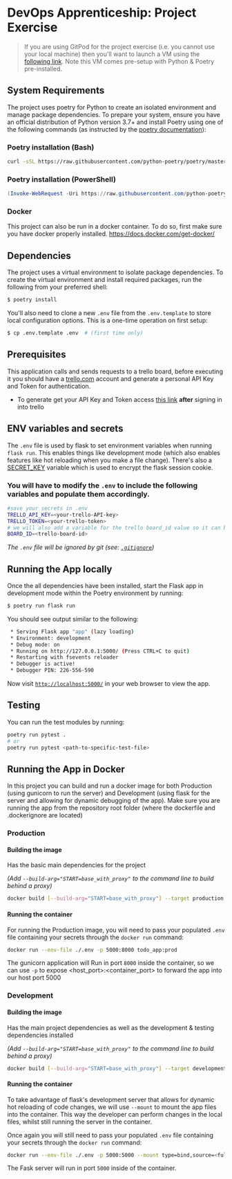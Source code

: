 # DevOps Apprenticeship: Project Exercise

> If you are using GitPod for the project exercise (i.e. you cannot use your local machine) then you'll want to launch a VM using the [following link](https://gitpod.io/#https://github.com/CorndelWithSoftwire/DevOps-Course-Starter). Note this VM comes pre-setup with Python & Poetry pre-installed.

## System Requirements

The project uses poetry for Python to create an isolated environment and manage package dependencies. To prepare your system, ensure you have an official distribution of Python version 3.7+ and install Poetry using one of the following commands (as instructed by the [poetry documentation](https://python-poetry.org/docs/#system-requirements)):

### Poetry installation (Bash)

```bash
curl -sSL https://raw.githubusercontent.com/python-poetry/poetry/master/install-poetry.py | python -
```

### Poetry installation (PowerShell)

```powershell
(Invoke-WebRequest -Uri https://raw.githubusercontent.com/python-poetry/poetry/master/install-poetry.py -UseBasicParsing).Content | python -
```
### Docker
This project can also be run in a docker container. To do so, first make sure you have docker properly installed. https://docs.docker.com/get-docker/

## Dependencies

The project uses a virtual environment to isolate package dependencies. To create the virtual environment and install required packages, run the following from your preferred shell:

```bash
$ poetry install
```

You'll also need to clone a new `.env` file from the `.env.template` to store local configuration options. This is a one-time operation on first setup:

```bash
$ cp .env.template .env  # (first time only)
```

## Prerequisites

This application calls and sends requests to a trello board, before executing it you should have a [trello.com](https://trello.com) account and generate a personal API Key and Token for authentication.
 - To generate get your API Key and Token access [this link](https://trello.com/app-key) **after** signing in into trello

## ENV variables and secrets

The `.env` file is used by flask to set environment variables when running `flask run`. This enables things like development mode (which also enables features like hot reloading when you make a file change). There's also a [SECRET_KEY](https://flask.palletsprojects.com/en/1.1.x/config/#SECRET_KEY) variable which is used to encrypt the flask session cookie.

### You will have to modify the `.env` to include the following variables and populate them accordingly.

```bash 
#save your secrets in .env
TRELLO_API_KEY=<your-trello-API-key>
TRELLO_TOKEN=<your-trello-token>
# we will also add a variable for the trello board_id value so it can be modified to the user's will.
BOARD_ID=<trello-board-id> 
```
_The `.env` file will be ignored by git (see: [`.gitignore`](.gitignore))_
## Running the App locally

Once the all dependencies have been installed, start the Flask app in development mode within the Poetry environment by running:
```bash
$ poetry run flask run
```

You should see output similar to the following:
```bash
 * Serving Flask app "app" (lazy loading)
 * Environment: development
 * Debug mode: on
 * Running on http://127.0.0.1:5000/ (Press CTRL+C to quit)
 * Restarting with fsevents reloader
 * Debugger is active!
 * Debugger PIN: 226-556-590
```
Now visit [`http://localhost:5000/`](http://localhost:5000/) in your web browser to view the app.

## Testing

You can run the test modules by running:
``` bash
poetry run pytest .
# or 
poetry run pytest <path-to-specific-test-file>
```

## Running the App in Docker
In this project you can build and run a docker image for both Production (using gunicorn to run the server) and Development (using flask for the server and allowing for dynamic debugging of the app). Make sure you are running the app from the repository root folder (where the dockerfile and .dockerignore are located)

### Production
#### Building the image
Has the basic main dependencies for the project

*(Add `--build-arg="START=base_with_proxy"` to the command line to build behind a proxy)*
``` bash 
docker build [--build-arg="START=base_with_proxy"] --target production --tag todo_app:prod .
```
#### Running the container
For running the Production image, you will need to pass your populated ```.env``` file containing your secrets through the ```docker run``` command:

``` bash
docker run --env-file ./.env -p 5000:8000 todo_app:prod
```
The gunicorn application will Run in port ```8000``` inside the container, so we can use ```-p``` to expose <host_port>:<container_port> to forward the app into our host port 5000 

### Development
#### Building the image
Has the main project dependencies as well as the development & testing dependencies installed

*(Add `--build-arg="START=base_with_proxy"` to the command line to build behind a proxy)*
```bash
docker build [--build-arg="START=base_with_proxy"] --target development --tag todo_app:dev .
```
#### Running the container
To take advantage of flask's development server that allows for dynamic hot reloading of code changes, we will use ```--mount``` to mount the app files into the container. This way the developer can perform changes in the local files, whilst still running the server in the container.

Once again you will still need to pass your populated ```.env``` file containing your secrets through the ```docker run``` command:

```bash 
docker run --env-file ./.env -p 5000:5000 --mount type=bind,source=<full/path/to/app/files/todo_app>,target=/DevOps-Course-Starter/todo_app todo_app:dev
```
The Fask server will run in port ```5000``` inside of the container. 
